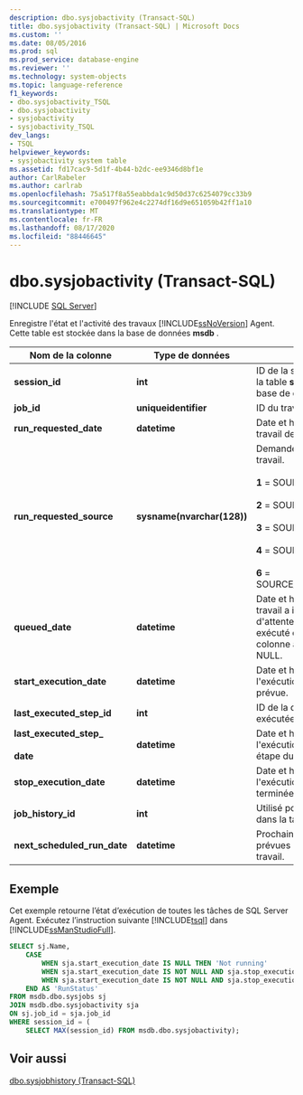 ```yaml
---
description: dbo.sysjobactivity (Transact-SQL)
title: dbo.sysjobactivity (Transact-SQL) | Microsoft Docs
ms.custom: ''
ms.date: 08/05/2016
ms.prod: sql
ms.prod_service: database-engine
ms.reviewer: ''
ms.technology: system-objects
ms.topic: language-reference
f1_keywords:
- dbo.sysjobactivity_TSQL
- dbo.sysjobactivity
- sysjobactivity
- sysjobactivity_TSQL
dev_langs:
- TSQL
helpviewer_keywords:
- sysjobactivity system table
ms.assetid: fd17cac9-5d1f-4b44-b2dc-ee9346d8bf1e
author: CarlRabeler
ms.author: carlrab
ms.openlocfilehash: 75a517f8a55eabbda1c9d50d37c6254079cc33b9
ms.sourcegitcommit: e700497f962e4c2274df16d9e651059b42ff1a10
ms.translationtype: MT
ms.contentlocale: fr-FR
ms.lasthandoff: 08/17/2020
ms.locfileid: "88446645"
---
```

# <a name="dbosysjobactivity-transact-sql"></a>dbo.sysjobactivity (Transact-SQL)
[!INCLUDE [SQL Server](../../includes/applies-to-version/sqlserver.md)]

  Enregistre l'état et l'activité des travaux [!INCLUDE[ssNoVersion](../../includes/ssnoversion-md.md)] Agent.  Cette table est stockée dans la base de données **msdb** .
  
|Nom de la colonne|Type de données|Description|  
|-----------------|---------------|-----------------|  
|**session_id**|**int**|ID de la session stockée dans la table **syssessions** de la base de données **msdb** .|  
|**job_id**|**uniqueidentifier**|ID du travail.|  
|**run_requested_date**|**datetime**|Date et heure auxquelles le travail devait s'exécuter.|  
|**run_requested_source**|**sysname(nvarchar(128))**|Demandeur de l'exécution du travail.<br /><br /> **1** = SOURCE_SCHEDULER<br /><br /> **2** = SOURCE_ALERTER<br /><br /> **3** = SOURCE_BOOT<br /><br /> **4** = SOURCE_USER<br /><br /> **6** = SOURCE_ON_IDLE_SCHEDULE|  
|**queued_date**|**datetime**|Date et heure auxquelles ce travail a intégré une file d'attente. Si le travail est exécuté directement, cette colonne affiche la valeur NULL.|  
|**start_execution_date**|**datetime**|Date et heure auxquelles l'exécution du travail a été prévue.|  
|**last_executed_step_id**|**int**|ID de la dernière étape exécutée dans le travail.|  
|**last_executed_step_**<br /><br /> **date**|**datetime**|Date et heure auxquelles l'exécution de la dernière étape du travail a démarré.|  
|**stop_execution_date**|**datetime**|Date et heure auxquelles l'exécution du travail s'est terminée.|  
|**job_history_id**|**int**|Utilisé pour identifier une ligne dans la table **sysjobhistory** .|  
|**next_scheduled_run_date**|**datetime**|Prochaines date et heure prévues pour l'exécution du travail.|  

## <a name="example"></a>Exemple
Cet exemple retourne l’état d’exécution de toutes les tâches de SQL Server Agent.  Exécutez l’instruction suivante [!INCLUDE[tsql](../../includes/tsql-md.md)] dans [!INCLUDE[ssManStudioFull](../../includes/ssmanstudiofull-md.md)].
```sql
SELECT sj.Name, 
    CASE
        WHEN sja.start_execution_date IS NULL THEN 'Not running'
        WHEN sja.start_execution_date IS NOT NULL AND sja.stop_execution_date IS NULL THEN 'Running'
        WHEN sja.start_execution_date IS NOT NULL AND sja.stop_execution_date IS NOT NULL THEN 'Not running'
    END AS 'RunStatus'
FROM msdb.dbo.sysjobs sj
JOIN msdb.dbo.sysjobactivity sja
ON sj.job_id = sja.job_id
WHERE session_id = (
    SELECT MAX(session_id) FROM msdb.dbo.sysjobactivity); 
```
  
## <a name="see-also"></a>Voir aussi  
 [dbo.sysjobhistory &#40;Transact-SQL&#41;](../../relational-databases/system-tables/dbo-sysjobhistory-transact-sql.md)  
  
  
